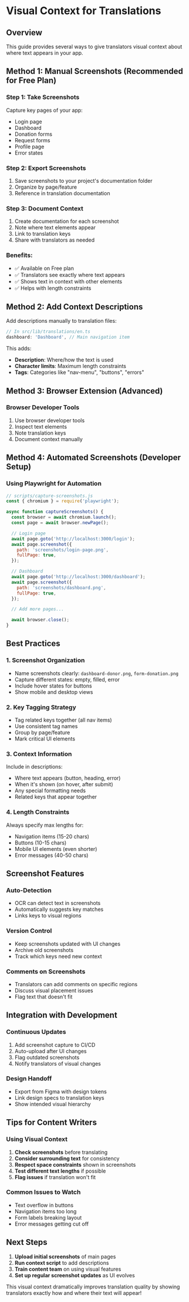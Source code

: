 # Visual Context for Translations

## Overview

This guide provides several ways to give translators visual context about where text appears in your app.

## Method 1: Manual Screenshots (Recommended for Free Plan)

### Step 1: Take Screenshots

Capture key pages of your app:

- Login page
- Dashboard
- Donation forms
- Request forms
- Profile page
- Error states

### Step 2: Export Screenshots

1. Save screenshots to your project's documentation folder
2. Organize by page/feature
3. Reference in translation documentation

### Step 3: Document Context

1. Create documentation for each screenshot
2. Note where text elements appear
3. Link to translation keys
4. Share with translators as needed

### Benefits:

- ✅ Available on Free plan
- ✅ Translators see exactly where text appears
- ✅ Shows text in context with other elements
- ✅ Helps with length constraints

## Method 2: Add Context Descriptions

Add descriptions manually to translation files:

```typescript
// In src/lib/translations/en.ts
dashboard: 'Dashboard', // Main navigation item
```

This adds:

- **Description**: Where/how the text is used
- **Character limits**: Maximum length constraints
- **Tags**: Categories like "nav-menu", "buttons", "errors"

## Method 3: Browser Extension (Advanced)

### Browser Developer Tools

1. Use browser developer tools
2. Inspect text elements
3. Note translation keys
4. Document context manually

## Method 4: Automated Screenshots (Developer Setup)

### Using Playwright for Automation

```javascript
// scripts/capture-screenshots.js
const { chromium } = require('playwright');

async function captureScreenshots() {
  const browser = await chromium.launch();
  const page = await browser.newPage();

  // Login page
  await page.goto('http://localhost:3000/login');
  await page.screenshot({
    path: 'screenshots/login-page.png',
    fullPage: true,
  });

  // Dashboard
  await page.goto('http://localhost:3000/dashboard');
  await page.screenshot({
    path: 'screenshots/dashboard.png',
    fullPage: true,
  });

  // Add more pages...

  await browser.close();
}
```

## Best Practices

### 1. Screenshot Organization

- Name screenshots clearly: `dashboard-donor.png`, `form-donation.png`
- Capture different states: empty, filled, error
- Include hover states for buttons
- Show mobile and desktop views

### 2. Key Tagging Strategy

- Tag related keys together (all nav items)
- Use consistent tag names
- Group by page/feature
- Mark critical UI elements

### 3. Context Information

Include in descriptions:

- Where text appears (button, heading, error)
- When it's shown (on hover, after submit)
- Any special formatting needs
- Related keys that appear together

### 4. Length Constraints

Always specify max lengths for:

- Navigation items (15-20 chars)
- Buttons (10-15 chars)
- Mobile UI elements (even shorter)
- Error messages (40-50 chars)

## Screenshot Features

### Auto-Detection

- OCR can detect text in screenshots
- Automatically suggests key matches
- Links keys to visual regions

### Version Control

- Keep screenshots updated with UI changes
- Archive old screenshots
- Track which keys need new context

### Comments on Screenshots

- Translators can add comments on specific regions
- Discuss visual placement issues
- Flag text that doesn't fit

## Integration with Development

### Continuous Updates

1. Add screenshot capture to CI/CD
2. Auto-upload after UI changes
3. Flag outdated screenshots
4. Notify translators of visual changes

### Design Handoff

- Export from Figma with design tokens
- Link design specs to translation keys
- Show intended visual hierarchy

## Tips for Content Writers

### Using Visual Context

1. **Check screenshots** before translating
2. **Consider surrounding text** for consistency
3. **Respect space constraints** shown in screenshots
4. **Test different text lengths** if possible
5. **Flag issues** if translation won't fit

### Common Issues to Watch

- Text overflow in buttons
- Navigation items too long
- Form labels breaking layout
- Error messages getting cut off

## Next Steps

1. **Upload initial screenshots** of main pages
2. **Run context script** to add descriptions
3. **Train content team** on using visual features
4. **Set up regular screenshot updates** as UI evolves

This visual context dramatically improves translation quality by showing translators exactly how and where their text will appear!
